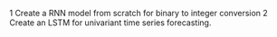 1 Create a RNN model from scratch for binary to integer conversion
2 Create an LSTM for univariant time series forecasting.

